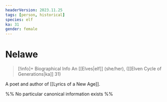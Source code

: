 ```yaml
---
headerVersion: 2023.11.25
tags: [person, historical]
species: elf
ka: 31
gender: female
---
```

# Nelawe
>[!info]+ Biographical Info
> An [[Elves|elf]] (she/her), ([[Elven Cycle of Generations|ka]] 31)

A poet and author of [[Lyrics of a New Age]].

%% No particular canonical information exists %%